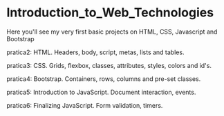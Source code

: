 # Introduction_to_Web_Technologies

Here you'll see my very first basic projects on HTML, CSS, Javascript and Bootstrap

pratica2:
  HTML. Headers, body, script, metas, lists and tables.
  
pratica3: 
  CSS. Grids, flexbox, classes, attributes, styles, colors and id's.
  
pratica4: 
  Bootstrap. Containers, rows, columns and pre-set classes.
  
pratica5:
  Introduction to JavaScript. Document interaction, events.
  
pratica6:
  Finalizing JavaScript. Form validation, timers.
  
